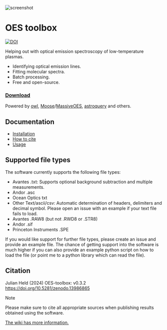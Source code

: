 ![screenshot](https://github.com/mimurrayy/OES-toolbox/assets/3911345/9eaa9d33-d2ff-423d-a721-5da42fed85d7)

# OES toolbox
[![DOI](https://zenodo.org/badge/DOI/10.5281/zenodo.13986864.svg)](https://doi.org/10.5281/zenodo.13986864)



Helping out with optical emission spectroscopy of low-temperature plasmas.

- Identifying optical emission lines.
- Fitting molecular spectra.
- Batch processing.
- Free and open-source.
### [**Download**](https://github.com/mimurrayy/OES-toolbox/releases/latest)

Powered by [owl](https://github.com/mimurrayy/owl), [Moose](https://github.com/AntoineTUE/Moose)/[MassiveOES](https://bitbucket.org/OES_muni/massiveoes), [astroquery](https://github.com/astropy/astroquery) and others.   


## Documentation
* [Installation](https://github.com/mimurrayy/OES-toolbox/wiki/Installation)
* [How to cite](https://github.com/mimurrayy/OES-toolbox/wiki/How-to-cite)
* [Usage](https://github.com/mimurrayy/OES-toolbox/wiki/Usage)

## Supported file types
The software currently supports the following file types:
- Avantes .txt: Supports optional background subtraction and multiple measurements.
- Andor .asc
- Ocean Optics txt
- Other Text/ascii/csv: Automatic determination of headers, delimiters and decimal symbol. Please open an issue with an example if your text file fails to load.
- Avantes .RAW8 (but not .RWD8 or .STR8)
- Andor .sif
- Princeton Instruments .SPE

If you would like support for further file types, please create an issue and provide an example file. The chance of getting support into the software is much higher if you can also provide an example python script on how to load the file (or point me to a python library which can read the file).

## Citation
Julian Held (2024) OES-toolbox: v0.3.2 https://doi.org/10.5281/zenodo.13986865

> [!NOTE]
> Please make sure to cite all appropriate sources when publishing results obtained using the software.
>
> [The wiki has more information.](https://github.com/mimurrayy/OES-toolbox/wiki/How-to-cite)

